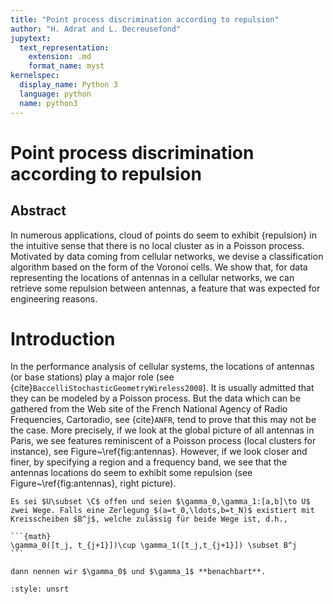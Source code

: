 ```yaml
---
title: "Point process discrimination according to repulsion"
author: "H. Adrat and L. Decreusefond"
jupytext:
  text_representation:
    extension: .md
    format_name: myst
kernelspec:
  display_name: Python 3
  language: python
  name: python3
---
```

# Point process discrimination according to repulsion

## Abstract

In numerous applications, cloud of points do seem to exhibit {repulsion} in the intuitive sense that there is no local cluster as in a Poisson process. Motivated by data coming from cellular networks, we devise a classification algorithm based on the form of the Voronoi cells. We show that, for data  representing the locations of antennas in a cellular networks, we can retrieve some repulsion between antennas, a feature that  was expected for engineering reasons.
 
# Introduction

In the performance analysis of cellular systems, the locations of antennas (or base stations) play a major role (see {cite}`BaccelliStochasticGeometryWireless2008`). It is usually admitted that they can be modeled by a Poisson process. But the data which can be gathered from the Web site of the French National Agency of Radio Frequencies, Cartoradio, see {cite}`ANFR`, tend to prove that this may not be the case. More precisely, if we look at the global picture of all antennas in Paris, we see features reminiscent of a Poisson process (local clusters for instance), see Figure~\ref{fig:antennas}. However, if we look closer and finer, by specifying a region and a frequency band, we see that the antennas locations do seem to exhibit some repulsion (see Figure~\ref{fig:antennas}, right picture). 

````{prf:definition}
Es sei $U\subset \C$ offen und seien $\gamma_0,\gamma_1:[a,b]\to U$ zwei Wege. Falls eine Zerlegung $(a=t_0,\ldots,b=t_N)$ existiert mit Kreisscheiben $B^j$, welche zulässig für beide Wege ist, d.h.,

```{math}
\gamma_0([t_j, t_{j+1}])\cup \gamma_1([t_j,t_{j+1}]) \subset B^j
```

dann nennen wir $\gamma_0$ und $\gamma_1$ **benachbart**.
````



```{bibliography}
:style: unsrt
```
